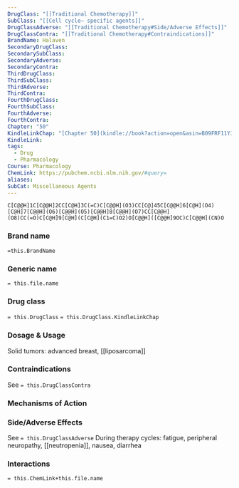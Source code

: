 ```yaml
---
DrugClass: "[[Traditional Chemotherapy]]"
SubClass: "[[Cell cycle– specific agents]]"
DrugClassAdverse: "[[Traditional Chemotherapy#Side/Adverse Effects]]"
DrugClassContra: "[[Traditional Chemotherapy#Contraindications]]"
BrandName: Halaven
SecondaryDrugClass: 
SecondarySubClass: 
SecondaryAdverse: 
SecondaryContra: 
ThirdDrugClass: 
ThirdSubClass: 
ThirdAdverse: 
ThirdContra: 
FourthDrugClass: 
FourthSubClass: 
FourthAdverse: 
FourthContra: 
Chapter: "50"
KindleLinkChap: "[Chapter 50](kindle://book?action=open&asin=B09FRF11YJ&location=29267)"
KindleLink: 
tags:
  - Drug
  - Pharmacology
Course: Pharmacology
ChemLink: https://pubchem.ncbi.nlm.nih.gov/#query=
aliases: 
SubCat: Miscellaneous Agents
---
```

```smiles
C[C@@H]1C[C@@H]2CC[C@H]3C(=C)C[C@@H](O3)CC[C@]45C[C@@H]6[C@H](O4)[C@H]7[C@@H](O6)[C@@H](O5)[C@@H]8[C@@H](O7)CC[C@@H](O8)CC(=O)C[C@H]9[C@H](C[C@H](C1=C)O2)O[C@@H]([C@@H]9OC)C[C@@H](CN)O
```

### Brand name
`=this.BrandName`

### Generic name
`= this.file.name`

### Drug class 
`= this.DrugClass`
	`= this.DrugClass.KindleLinkChap`

### Dosage & Usage
Solid tumors: advanced breast, [[liposarcoma]]


### Contraindications
See `= this.DrugClassContra`

### Mechanisms of Action


### Side/Adverse Effects
See `= this.DrugClassAdverse`
During therapy cycles: fatigue, peripheral neuropathy, [[neutropenia]], nausea, diarrhea

### Interactions

`= this.ChemLink+this.file.name`

